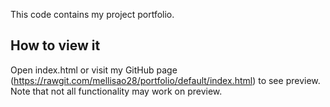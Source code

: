 This code contains my project portfolio.

How to view it
---------------------------

Open index.html or visit my GitHub page (https://rawgit.com/mellisao28/portfolio/default/index.html) to see preview. Note that not all functionality may work on preview.
